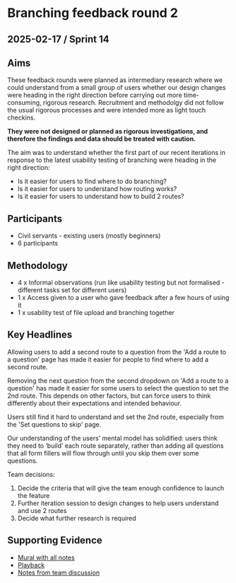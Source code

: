 # Branching feedback round 2

## 2025-02-17 / Sprint 14

## Aims
These feedback rounds were planned as intermediary research where we could understand from a small group of users whether our design changes were heading in the right direction before carrying out more time-consuming, rigorous research. Recruitment and methodolgy did not follow the usual rigorous processes and were intended more as light touch checkins.

**They were not designed or planned as rigorous investigations, and therefore the findings and data should be treated with caution.**

The aim was to understand whether the first part of our recent iterations in response to the latest usability testing of branching were heading in the right direction:
* Is it easier for users to find where to do branching?
* Is it easier for users to understand how routing works?
* Is it easier for users to understand how to build 2 routes?

## Participants
- Civil servants - existing users (mostly beginners)
- 6 participants

## Methodology
- 4 x Informal observations (run like usability testing but not formalised - different tasks set for different users)
- 1 x Access given to a user who gave feedback after a few hours of using it
- 1 x usability test of file upload and branching together

## Key Headlines
Allowing users to add a second route to a question from the 'Add a route to a question' page has made it easier for people to find where to add a second route.

Removing the next question from the second dropdown on 'Add a route to a question' has made it easier for some users to select the question to set the 2nd route. This depends on other factors, but can force users to think differently about their expectations and intended behaviour.

Users still find it hard to understand and set the 2nd route, especially from the 'Set questions to skip' page.

Our understanding of the users’ mental model has solidified: users think they need to ‘build’ each route separately, rather than adding all questions that all form fillers will flow through until you skip them over some questions.

Team decisions:
1) Decide the criteria that will give the team enough confidence to launch the feature
2) Further iteration session to design changes to help users understand and use 2 routes
3) Decide what further research is required

## Supporting Evidence
- [Mural with all notes](https://app.mural.co/t/gaap0347/m/gaap0347/1738940940485/034a18851b5c49ab12351bfbde86ab1538d5f380?wid=0-1739957579122)
- [Playback](https://drive.google.com/file/d/1PPi1ocLfRFbrlyvSvLefD2lUcQi_99Nz/view?usp=drive_link)
- [Notes from team discussion](https://docs.google.com/document/d/1oD03LU4jyObz_cWQdVDLP3hAPkilo790aCOVTzmj1Bc/edit?usp=drive_link)
